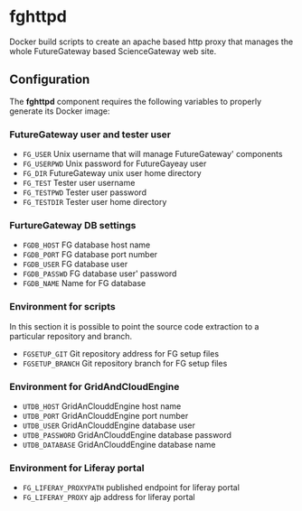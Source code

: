 # fghttpd
Docker build scripts to create an apache based http proxy that manages the whole FutureGateway based ScienceGateway web site.

## Configuration
The **fghttpd** component requires the following variables to properly generate its Docker image:

### FutureGateway user and tester user
* `FG_USER` Unix username that will manage FutureGateway' components
* `FG_USERPWD` Unix password for FutureGayeay user
* `FG_DIR` FutureGateway unix user home directory
*  `FG_TEST` Tester user username
*  `FG_TESTPWD`  Tester user password
*  `FG_TESTDIR` Tester user home directory
### FurtureGateway DB settings
* `FGDB_HOST` FG database host name
* `FGDB_PORT` FG database port number
* `FGDB_USER` FG database user
* `FGDB_PASSWD` FG database user' password
* `FGDB_NAME` Name for FG database
### Environment for scripts
In this section it is possible to point the source code extraction to a particular repository and branch.
* `FGSETUP_GIT` Git repository address for FG setup files
* `FGSETUP_BRANCH` Git repository branch for FG setup files
### Environment for GridAndCloudEngine
* `UTDB_HOST` GridAnClouddEngine host name
* `UTDB_PORT` GridAnClouddEngine port number
* `UTDB_USER` GridAnClouddEngine database user
* `UTDB_PASSWORD` GridAnClouddEngine database password
* `UTDB_DATABASE` GridAnClouddEngine database name
### Environment for Liferay portal
* `FG_LIFERAY_PROXYPATH` published endpoint for liferay portal
* `FG_LIFERAY_PROXY` ajp address for liferay portal


